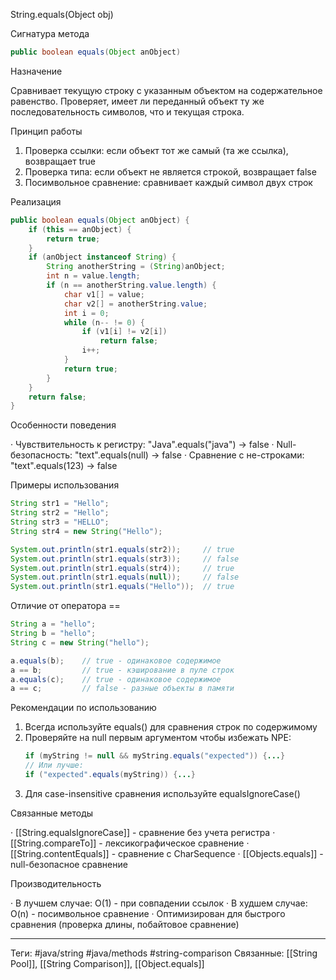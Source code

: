 String.equals(Object obj)

Сигнатура метода

```java
public boolean equals(Object anObject)
```

Назначение

Сравнивает текущую строку с указанным объектом на содержательное равенство. Проверяет, имеет ли переданный объект ту же последовательность символов, что и текущая строка.

Принцип работы

1. Проверка ссылки: если объект тот же самый (та же ссылка), возвращает true
2. Проверка типа: если объект не является строкой, возвращает false
3. Посимвольное сравнение: сравнивает каждый символ двух строк

Реализация

```java
public boolean equals(Object anObject) {
    if (this == anObject) {
        return true;
    }
    if (anObject instanceof String) {
        String anotherString = (String)anObject;
        int n = value.length;
        if (n == anotherString.value.length) {
            char v1[] = value;
            char v2[] = anotherString.value;
            int i = 0;
            while (n-- != 0) {
                if (v1[i] != v2[i])
                    return false;
                i++;
            }
            return true;
        }
    }
    return false;
}
```

Особенности поведения

· Чувствительность к регистру: "Java".equals("java") → false
· Null-безопасность: "text".equals(null) → false
· Сравнение с не-строками: "text".equals(123) → false

Примеры использования

```java
String str1 = "Hello";
String str2 = "Hello";
String str3 = "HELLO";
String str4 = new String("Hello");

System.out.println(str1.equals(str2));     // true
System.out.println(str1.equals(str3));     // false
System.out.println(str1.equals(str4));     // true
System.out.println(str1.equals(null));     // false
System.out.println(str1.equals("Hello"));  // true
```

Отличие от оператора ==

```java
String a = "hello";
String b = "hello";
String c = new String("hello");

a.equals(b);    // true - одинаковое содержимое
a == b;         // true - кэширование в пуле строк
a.equals(c);    // true - одинаковое содержимое  
a == c;         // false - разные объекты в памяти
```

Рекомендации по использованию

1. Всегда используйте equals() для сравнения строк по содержимому
2. Проверяйте на null первым аргументом чтобы избежать NPE:
   ```java
   if (myString != null && myString.equals("expected")) {...}
   // Или лучше:
   if ("expected".equals(myString)) {...}
   ```
3. Для case-insensitive сравнения используйте equalsIgnoreCase()

Связанные методы

· [[String.equalsIgnoreCase]] - сравнение без учета регистра
· [[String.compareTo]] - лексикографическое сравнение
· [[String.contentEquals]] - сравнение с CharSequence
· [[Objects.equals]] - null-безопасное сравнение

Производительность

· В лучшем случае: O(1) - при совпадении ссылок
· В худшем случае: O(n) - посимвольное сравнение
· Оптимизирован для быстрого сравнения (проверка длины, побайтовое сравнение)

---

Теги: #java/string #java/methods #string-comparison
Связанные: [[String Pool]], [[String Comparison]], [[Object.equals]]